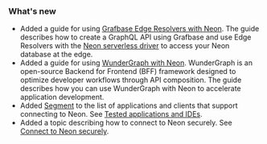 ### What's new

- Added a guide for using [Grafbase Edge Resolvers with Neon](/docs/guides/grafbase). The guide describes how to create a GraphQL API using Grafbase and use Edge Resolvers with the [Neon serverless driver](/docs/serverless/serverless-driver) to access your Neon database at the edge.
- Added a guide for using [WunderGraph with Neon](/docs/guides/wundergraph). WunderGraph is an open-source Backend for Frontend (BFF) framework designed to optimize developer workflows through API composition. The guide describes how you can use WunderGraph with Neon to accelerate application development.
- Added [Segment](https://segment.com/) to the list of applications and clients that support connecting to Neon. See [Tested applications and IDEs](/docs/connect/connect-postgres-gui#tested-gui-applications-and-ides).
- Added a topic describing how to connect to Neon securely. See [Connect to Neon securely](/docs/connect/connect-securely).
